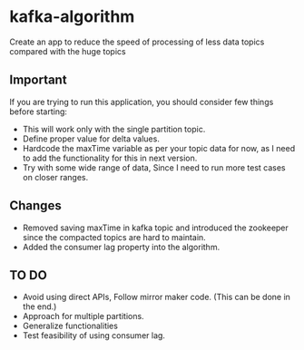 # kafka-algorithm
Create an app to reduce the speed of processing of less data topics compared with the huge topics

## Important
If you are trying to run this application, you should consider few things before starting:
  - This will work only with the single partition topic.
  - Define proper value for delta values.
  - Hardcode the maxTime variable as per your topic data for now, as I need to add the functionality for this in next version.
  - Try with some wide range of data, Since I need to run more test cases on closer ranges.
  
## Changes
  - Removed saving maxTime in kafka topic and introduced the zookeeper since the compacted topics are hard to maintain.
  - Added the consumer lag property into the algorithm.
  
## TO DO
* Avoid using direct APIs, Follow mirror maker code. (This can be done in the end.)
* Approach for multiple partitions.
* Generalize functionalities
* Test feasibility of using consumer lag.
